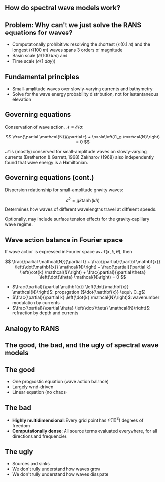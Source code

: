 <section>

## How do spectral wave models work?
</section>

<section>

## Problem: Why can't we just solve the RANS equations for waves?

* Computationally prohibitive: resolving the shortest ($\mathcal{O}(0.1\ m)$ and
the longest ($\mathcal{O}(100\ m)$ waves spans 3 orders of magnitude
* Basin scale ($\mathcal{O}(100\ km)$ and
* Time scale ($\mathcal{O}(1\ day)$)
</section>


<section>

## Fundamental principles

* Small-amplitude waves over slowly-varying currents and bathymetry
* Solve for the wave energy probability distribution, not for instantaneous elevation
</section>



<section>

## Governing equations

Conservation of wave action, $\mathcal{N} \equiv \mathcal{E} / \sigma$:

$$
\frac{\partial \mathcal{N}}{\partial t} + \nabla\left(C_g \mathcal{N}\right) = 0
$$

$\mathcal{N}$ is (mostly) conserved for small-amplitude waves on slowly-varying
currents (Bretherton & Garrett, 1968)
Zakharov (1968) also independently found that wave energy is a Hamiltonian.

</section>

<section>

## Governing equations (cont.)

Dispersion relationship for small-amplitude gravity waves:

$$
\sigma^2 = gk\tanh(kh)
$$

Determines how waves of different wavelengths travel at different speeds.

Optionally, may include surface tension effects for the gravity-capillary wave regime.

</section>


<section>

## Wave action balance in Fourier space

If wave action is expressed in Fourier space as $\mathcal{N}(\mathbf{x}, k, \theta)$, then

$$
\frac{\partial \mathcal{N}}{\partial t} +
\frac{\partial}{\partial \mathbf{x}} \left(\dot{\mathbf{x}} \mathcal{N}\right) +
\frac{\partial}{\partial k} \left(\dot{k} \mathcal{N}\right) +
\frac{\partial}{\partial \theta} \left(\dot{\theta} \mathcal{N}\right) = 0
$$

* $\frac{\partial}{\partial \mathbf{x}} \left(\dot{\mathbf{x}} \mathcal{N}\right)$: propagation ($\dot{\mathbf{x}} \equiv C_g$)
* $\frac{\partial}{\partial k} \left(\dot{k} \mathcal{N}\right)$: wavenumber modulation by currents
* $\frac{\partial}{\partial \theta} \left(\dot{\theta} \mathcal{N}\right)$: refraction by depth and currents

</section>

<section>

## Analogy to RANS

</section>


<section>

## The good, the bad, and the ugly of spectral wave models
</section>

<section>

## The good

* One prognostic equation (wave action balance)
* Largely wind-driven
* Linear equation (no chaos)
</section>

<section>

## The bad

* **Highly multidimensional**: Every grid point has $\mathcal{O}(10^3)$ degrees of freedom
* **Computationally dense**: All source terms evaluated everywhere, for all directions and frequencies
</section>

<section>

## The ugly

* Sources and sinks
* We don't fully understand how waves grow
* We don't fully understand how waves dissipate
</section>